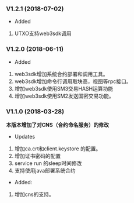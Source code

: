 ### V1.2.1 (2018-07-02)

* Added

1. UTXO支持web3sdk调用

### V1.2.0 (2018-06-11)  

* Added
1. web3sdk增加系统合约部署和调用工具。
2. web3sdk增加命令行调用取块高，视图等rpc接口。
3. 增加web3sdk使用SM3交易HASH运算功能
4. 增加web3sdk使用SM2发送国密交易功能。
### V1.1.0 (2018-03-28)  
**本版本增加了对CNS（合约命名服务）的修改**
* Updates  
1. 增加ca.crt和client.keystore 的配置。
2. 增加证书密码的配置
3. service run 的sleep时间修改
4. 支持使用java部署系统合约
* Added:
1. 增加cns的支持。
